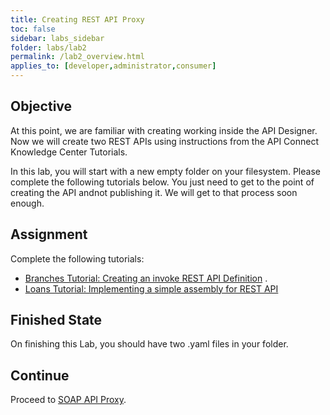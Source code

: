 ```yaml
---
title: Creating REST API Proxy
toc: false
sidebar: labs_sidebar
folder: labs/lab2
permalink: /lab2_overview.html
applies_to: [developer,administrator,consumer]
---
```


## Objective

At this point, we are familiar with creating working inside the API Designer.  Now we will create two REST APIs using instructions from the API Connect Knowledge Center Tutorials.  

In this lab, you will start with a new empty folder on your filesystem.  Please complete the following tutorials below.  You just need to get to the point of creating the API andnot publishing it.  We will get to that process soon enough. 

## Assignment

Complete the following tutorials:

+ [Branches Tutorial: Creating an invoke REST API Definition](https://www.ibm.com/support/knowledgecenter/en/SSMNED_5.0.0/com.ibm.apic.toolkit.doc/tutorial_apionprem_apiproxy.html) .
+ [Loans Tutorial: Implementing a simple assembly for REST API](https://www.ibm.com/support/knowledgecenter/en/SSMNED_5.0.0/com.ibm.apic.toolkit.doc/tutorial_apionprem_assemblyresource.html)

## Finished State

On finishing this Lab, you should have two .yaml files in your folder. 

## Continue

Proceed to [SOAP API Proxy](lab3_overview.html).